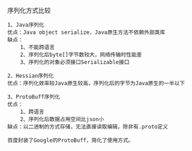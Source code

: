 序列化方式比较

    1、Java序列化
    优点：Java object serialize，Java原生方法不依赖外部类库
    缺点：
        1、不能跨语言
        2、序列化后byte[]字节数较大，网络传输时性能差
        3、序列化的对象必须接口Serializable接口
        
    2、Hessian序列化
    优点：序列化效率较Java原生较高，序列化后的字节为Java原生的一半以下
    
    3、ProtoBuff序列化
    优点：
        1、跨语言
        2、序列化后数据占用空间比json小
    缺点：以二进制的方式存储，无法直接读取编辑，除非有.proto定义
    
    百度封装了Google的ProtoBuff，简化了使用方式。
    